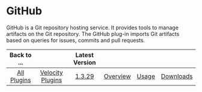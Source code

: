 
GitHub
======


GitHub is a Git repository hosting service. It provides tools to manage artifacts on the Git repository. The GitHub 
plug-in imports Git artifacts based on queries for issues, commits and pull requests.


|Back to ...||Latest Version||||
| :---: | :---: | :---: | :---: | :---: | :---: |
|[All Plugins](../../index.md)|[Velocity Plugins](../README.md)|[1.3.29]()|[Overview](overview.md)|[Usage](usage.md)|[Downloads](downloads.md)|
